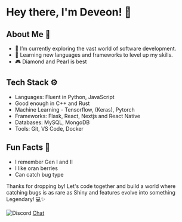 # Hey there, I'm Deveon! 🌟

## About Me 🚀

- 🔭 I’m currently exploring the vast world of software development.
- 🌱 Learning new languages and frameworks to level up my skills.
- 🎮 Diamond and Pearl is best

## Tech Stack ⚙️

- Languages: Fluent in Python, JavaScript
- Good enough in C++ and Rust
- Machine Learning - Tensorflow, (Keras), Pytorch
- Frameworks: Flask, React, Nextjs and React Native
- Databases: MySQL, MongoDB
- Tools: Git, VS Code, Docker

## Fun Facts 🎉

- I remember Gen I and II
- I like oran berries
- Can catch bug type

Thanks for dropping by! Let's code together and build a world where catching bugs is as rare as Shiny and features evolve into something Legendary! 💻✨

![Discord](https://img.icons8.com/?size=100&id=2mIgusGquJFz&format=png&color=000000) [Chat](https://discord.com/invite/MjSCEhNZ)
